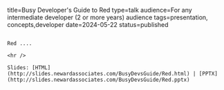 title=Busy Developer's Guide to Red
type=talk
audience=For any intermediate developer (2 or more years) audience
tags=presentation, concepts,developer
date=2024-05-22
status=published
~~~~~~

Red ....
    
<hr />

Slides: [HTML](http://slides.newardassociates.com/BusyDevsGuide/Red.html) | [PPTX](http://slides.newardassociates.com/BusyDevsGuide/Red.pptx)
